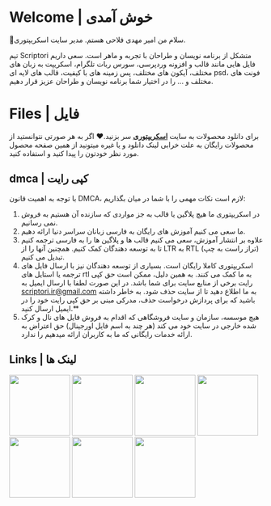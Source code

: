 # Welcome | خوش آمدی

👋سلام من امیر مهدی فلاحی هستم. مدیر سایت اسکریپتوری.

تیم Scriptori متشکل از برنامه نویسان و طراحان با تجربه و ماهر است. سعی داریم فایل هایی مانند قالب و افزونه وردپرسی، سورس ربات تلگرام، اسکریپت به زبان های مختلف، آیکون های مختلف، پس زمینه های با کیفیت، قالب های لایه ای psd، فونت های مختلف و ... را در اختیار شما برنامه نویسان و طراحان عزیز قرار دهیم.
# Files | فایل

برای دانلود محصولات به سایت **[اسکریپتوری](https://scriptori.ir/)** سر بزنید.❤️
اگر به هر صورتی نتوانستید از محصولات رایگان به علت خرابی لینک دانلود و یا غیره میتونید از همین صفحه محصول مورد نظر خودتون را پیدا کنید و استفاده کنید.
## dmca | کپی رایت
با توجه به اهمیت قانون DMCA، لازم است نکات مهمی را با شما در میان بگذاریم:


 1. در اسکریپتوری ما هیچ پلاگین یا قالب به جز مواردی که سازنده آن هستیم به فروش نمی رسانیم.
 2. ما سعی می کنیم آموزش های رایگان به فارسی زبانان سراسر دنیا ارائه دهیم.
 3. علاوه بر انتشار آموزش، سعی می کنیم قالب ها و پلاگین ها را به فارسی ترجمه کنیم تا به توسعه دهندگان کمک کنیم. همچنین آنها را از LTR به RTL (تراز راست به چپ) تبدیل می کنیم.
 4. اسکریپتوری کاملا رایگان است. بسیاری از توسعه دهندگان نیز با ارسال فایل های ترجمه یا استایل های rtl به ما کمک می کنند. به همین دلیل، ممکن است حق کپی رایت برخی از منابع سایت برای شما باشد. در این صورت لطفا با ارسال ایمیل به scriptori.ir@gmail.com به ما اطلاع دهید تا از سایت حذف شود. به خاطر داشته باشید که برای پردازش درخواست حذف، مدرکی مبنی بر حق کپی رایت خود را در ایمیل ارسال کنید.**
 5. هیچ موسسه، سازمان و سایت فروشگاهی که اقدام به فروش فایل های نال و کرک شده خارجی در سایت خود می کند (هر چند به اسم فایل اورجینال) حق اعتراض به ارائه خدمات رایگانی که ما به کاربران ارائه میدهیم را ندارد.
## Links | لینک ها
<a href="https://www.youtube.com/@scriptori_ir" target="_blank"><img src="https://cv.scriptori.ir/github/youtube.png" width="120px"></a>
<a href="https://www.instagram.com/scriptori_ir/" target="_blank"><img src="https://cv.scriptori.ir/github/instagram.png" width="120px"></a>
<a href="https://t.me/scriptori_ir" target="_blank"><img src="https://cv.scriptori.ir/github/telegram.png" width="120px"></a>
<a href="https://discord.com/invite/8JpF7ShF" target="_blank"><img src="https://cv.scriptori.ir/github/discord.png" width="120px"></a>
<a href="https://codepen.io/scriptori-ir" target="_blank"><img src="https://cv.scriptori.ir/github/codepen.png" width="120px"></a>
<a href="https://www.facebook.com/scriptori.ir/" target="_blank"><img src="https://cv.scriptori.ir/github/facebook.png" width="120px"></a>
<a href="https://scriptori.ir/" target="_blank"><img src="https://cv.scriptori.ir/github/website.png" width="120px"></a>
